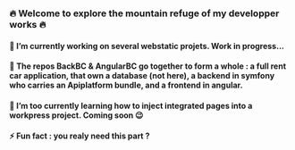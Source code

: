 ### 🔥 Welcome to explore the mountain refuge of my developper works 🔥

<!--
**Pierre-FrancoisHB/Pierre-FrancoisHB** is a ✨ _special_ ✨ repository because its `README.md` (this file) appears on your GitHub profile.
-->

#### 🔭 I’m currently working on several webstatic projets. Work in progress...
#### 🚗 The repos BackBC & AngularBC go together to form a whole : a full rent car application, that own a database (not here), a backend in symfony who carries an Apiplatform bundle, and a frontend in angular.
#### 🌱 I’m too currently learning how to inject integrated pages into a workpress project. Coming soon 😉
#### ⚡ Fun fact : you realy need this part ?


